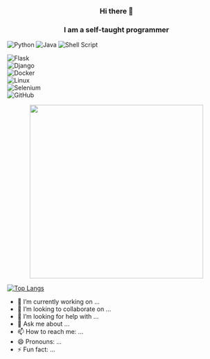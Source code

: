 <h3 align="center"> Hi there 👋
<h3 align="center">I am a self-taught programmer </h3>
  
  ![Python](https://img.shields.io/badge/python-3670A0?style=for-the-badge&logo=python&logoColor=ffdd54)
  ![Java](https://img.shields.io/badge/java-%23ED8B00.svg?style=for-the-badge&logo=java&logoColor=white)
  ![Shell Script](https://img.shields.io/badge/shell_script-%23121011.svg?style=for-the-badge&logo=gnu-bash&logoColor=white)
  
  
![Flask](https://img.shields.io/badge/flask-%23000.svg?style=for-the-badge&logo=flask&logoColor=white)  
![Django](https://img.shields.io/badge/django-%23092E20.svg?style=for-the-badge&logo=django&logoColor=white)  
![Docker](https://img.shields.io/badge/docker-%230db7ed.svg?style=for-the-badge&logo=docker&logoColor=white)  
![Linux](https://img.shields.io/badge/Linux-FCC624?style=for-the-badge&logo=linux&logoColor=black)  
![Selenium](https://img.shields.io/badge/-selenium-%43B02A?style=for-the-badge&logo=selenium&logoColor=white)  
![GitHub](https://img.shields.io/badge/github-%23121011.svg?style=for-the-badge&logo=github&logoColor=white) 
  
  
  <p align="center">
  <img width=400 src="https://www.codewars.com/users/Timenem/badges/large" />
  <br/>
    
  [![Top Langs](https://github-readme-stats.vercel.app/api/top-langs/?username=Timenem)](https://github.com/timenem/github-readme-stats)
  
<!--   ![](https://komarev.com/ghpvc/?username=Timenem) -->
- 🔭 I’m currently working on ...
- 👯 I’m looking to collaborate on ...
- 🤔 I’m looking for help with ...
- 💬 Ask me about ...
- 📫 How to reach me: ...
- 😄 Pronouns: ...
- ⚡ Fun fact: ...
